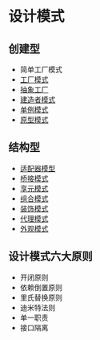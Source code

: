 # 设计模式
## 创建型
- 简单工厂模式
- [工厂模式](DesignPatterns/Creational/Factory/README.md)
- [抽象工厂](DesignPatterns/Creational/AbstractFactory/README.md)
- [建造者模式](DesignPatterns/Creational/Builder/README.md)
- [单例模式](DesignPatterns/Creational/Singleton/README.md)
- [原型模式](DesignPatterns/Creational/Prototype/README.md)
## 结构型
- [适配器模型](DesignPatterns/Structural/Adapter/README.md)
- [桥接模式](DesignPatterns/Structural/Bridge/README.md)
- [享元模式](DesignPatterns/Structural/Flyweight/README.md)
- [组合模式](DesignPatterns/Structural/Composite/README.md)
- [装饰模式](DesignPatterns/Structural/Decorator/README.md)
- [代理模式](DesignPatterns/Structural/Proxy/README.md)
- [外观模式](DesignPatterns/Structural/Facade/README.md)
## 设计模式六大原则
- 开闭原则
- 依赖倒置原则
- 里氏替换原则
- 迪米特法则
- 单一职责
- 接口隔离